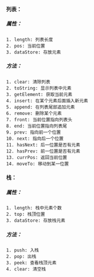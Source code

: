 #### 列表：
##### 属性：
	1. length: 列表长度
	2. pos: 当前位置
	3. dataStore: 存放元素
##### 方法： 
	1. clear: 清除列表
	2. toString: 显示列表中元素
	3. getElement: 获取当前元素
	4. insert: 在某个元素后面插入新元素
	5. append: 在列表尾部追加元素
	6. remove: 删除某个元素
	7. front: 当前位置指向列表头
	8. end: 当前位置指向列表尾
	9. prev: 指向前一个位置
	10. next: 指向后一个位置
	11. hasNext: 后一位置是否有元素
	12. hasPrev: 前一位置是否有元素
	13. currPos: 返回当前位置
	14. moveTo: 移动到某一位置

#### 栈：
##### 属性：
	1. length: 栈中元素个数
	2. top: 栈顶位置
	3. dataStore: 存放栈元素
##### 方法：
	1. push: 入栈
	2. pop:	出栈
	3. peek: 查看栈顶元素
	4. clear: 清空栈